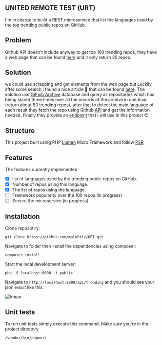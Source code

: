 ## UNITED REMOTE TEST (URT)

I'm in charge to build a REST microservice that list the languages used by the top trending public repos on GitHub.

## Problem

Github API doesn't include anyway to get top 100 trending repos, they have a web page that can be found [here](https://github.com/trending) and it only return 25 repos.

## Solution

we could use scrapping and get elements from the web page but Luckily after some search i found a nice article 🥳 that can be found [here](https://medium.com/@max.day/how-to-detect-github-trending-repo-api-using-githubarchive-heroku-mongodb-and-github-api-b3489efd9f3e).
 The solution use [Github Archive](https://www.gharchive.org) database and query all repositories which had being stared three times over all the records of the archive in one hour (return about 80 trending repos), after that to detect the main language of each result they fetch the repo using Github [API](https://developer.github.com/v3/repos) and get the information needed.
Finally they provide an [endpoint](https://maxday.github.io/trending/data.json) that i will use in this project 😍

## Structure

This project built using PHP [Lumen](https://lumen.laravel.com) Micro Framework and follow [PSR](https://www.php-fig.org/psr/)

## Features

The features currently implemented:

- [x] list of languages used by the trending public repos on GitHub.
- [x] Number of repos using this language.
- [x] The list of repos using the language.
- [ ] Framework popularity over the 100 repos.(in progress)
- [ ] Secure the microservice.(in progress)

## Installation

Clone reposotiry:
    
    git clone https://github.com/malohtie/URT.git
    
Navigate to folder then install the dependencies using composer:

    composer install

Start the local development server:

    php -S localhost:8000 -t public
    
Navigate to `http://localhost:8000/api/trending` and you should see your json result like this.

![Imgur](https://i.imgur.com/juZprX0.png)

## Unit tests

To run unit tests simply execute this command. Make sure you're in the project directory

    /vendor/bin/phpunit

